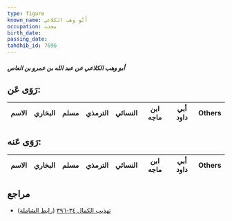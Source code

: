 ```yaml
---
type: figure
known_name: أَبُو وهب الكلاعي
occupation: محدث
birth_date:
passing_date:
tahdhib_id: 7696
---
```

##### أبو وهب الكلاعي عن عبد الله بن عمرو بن العاص

## رَوَى عَن:
| الاسم | البخاري | مسلم | الترمذي | النسائي | ابن ماجه | أبي داود | Others |
| ----- | ------- | ---- | ------- | ------- | -------- | -------- | ------ |
## رَوَى عَنه:
| الاسم | البخاري | مسلم | الترمذي | النسائي | ابن ماجه | أبي داود | Others |
| ----- | ------- | ---- | ------- | ------- | -------- | -------- | ------ |
## مراجع
- [تهذيب الكمال ٣٤-٣٩٦](obsidian://open?vault=Tahdhib-al-Kamal&file=Figures/٧٦٩٦-أبو%20وهب%20الكلاعي%20عن%20عبد%20الله%20بن%20عمرو%20بن%20العاص) ([رابط الشاملة](https://shamela.ws/book/3722/18513))